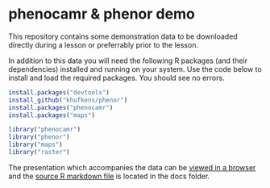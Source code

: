 # phenocamr & phenor demo

This repository contains some demonstration data to be downloaded directly during a lesson or preferrably prior to the lesson.

In addition to this data you will need the following R packages (and their dependencies) installed and running on your system. Use the code below to install and load the required packages. You should see no errors.

```r
install.packages("devtools")
install_github("khufkens/phenor")
install.packages("phenocamr")
install.packages("maps")

library("phenocamr")
library("phenor")
library("maps")
library("raster")
```

The presentation which accompanies the data can be [viewed in a browser]() and the [source R markdown file](https://github.com/khufkens/phenocamr_phenor_demo/blob/master/docs/index.Rmd) is located in the docs folder.